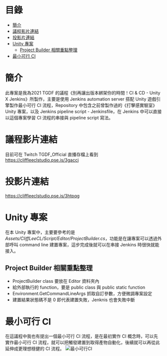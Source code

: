 # 目錄
- [簡介](#簡介)
- [議程影片連結](#議程影片連結)
- [投影片連結](#投影片連結)
- [Unity 專案](#Unity-專案)
  - [Project Builder 相關重點整理](#Project-Builder-相關重點整理)
- [最小可行 CI](#最小可行-CI)

# 簡介
此專案是我為2021 TGDF 的議程《別再讓出版本綁架你的時間！CI & CD - Unity X Jenkins》所製作，主要是使用 Jenkins automation server 搭配 Unity 遊戲引擎製作最小可行 CI 流程，Repository 中包含之前曾製作過的《打擊感實驗室》Unity 專案，以及 Jenkins pipeline script - Jenkinsfile，在 Jenkins 中可以直接以這個專案學習 CI 流程的串接與 pipeline script 寫法。

# 議程影片連結
目前可在 Twitch TGDF_Official 直播存檔上看到
https://cliffleeclstudio.pse.is/3gaccj

# 投影片連結
https://cliffleeclstudio.pse.is/3htpqg

# Unity 專案
在本 Unity 專案中，主要要參考的是 *Assets/CliffLeeCL/Script/Editor/ProjectBuilder.cs*，功能是在讓專案可以透過外部呼叫 command line 建置專案，這步完成後就可以在串接 Jenkins 時很快就能接入。
## Project Builder 相關重點整理
- ProjectBuilder class 要放在 Editor 資料夾內
- 給外部執行的 function，要是 public class 與 public static function
- Environment.GetCommandLineArgs 抓取自訂參數，方便微調專案設定
- 建置結果狀態碼不是 0 即代表建置失敗，Jenknis 也會失敗中斷

# 最小可行 CI
在這議程中我也有提出一個最小可行 CI 流程，是在最初實作 CI 概念時，可以先實作最小可行 CI 流程，就可以把觸發建置到取得產物自動化，後續就可以再從此延伸成更理想穩健的 CI 流程。
![最小可行CI](https://user-images.githubusercontent.com/8335755/124946707-d1114c80-e041-11eb-8498-5d403dc74eeb.png)
